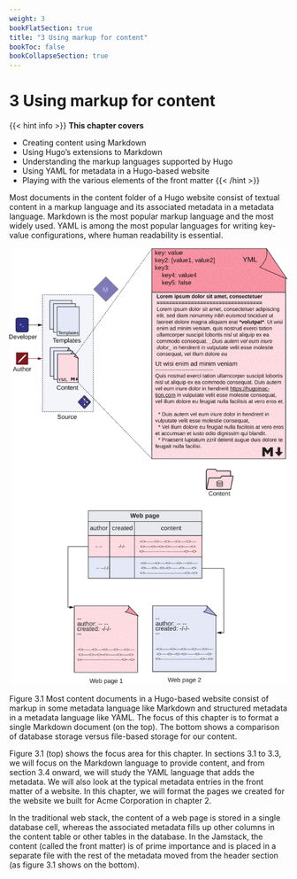```yaml
---
weight: 3
bookFlatSection: true
title: "3 Using markup for content"
bookToc: false
bookCollapseSection: true
---
```


# 3 Using markup for content

{{< hint info >}}
**This chapter covers**
- Creating content using Markdown
- Using Hugo’s extensions to Markdown
- Understanding the markup languages supported by Hugo
- Using YAML for metadata in a Hugo-based website
- Playing with the various elements of the front matter
{{< /hint >}}

Most documents in the content folder of a Hugo website consist of textual content in a markup language and its associated metadata in a metadata language. Markdown is the most popular markup language and the most widely used. YAML is among the most popular languages for writing key-value configurations, where human readability is essential.

![Figure3.1](Figure3.1.svg)

Figure 3.1 Most content documents in a Hugo-based website consist of markup in some metadata language like Markdown and structured metadata in a metadata language like YAML. The focus of this chapter is to format a single Markdown document (on the top). The bottom shows a comparison of database storage versus file-based storage for our content.

Figure 3.1 (top) shows the focus area for this chapter. In sections 3.1 to 3.3, we will focus on the Markdown language to provide content, and from section 3.4 onward, we will study the YAML language that adds the metadata. We will also look at the typical metadata entries in the front matter of a website. In this chapter, we will format the pages we created for the website we built for Acme Corporation in chapter 2.

In the traditional web stack, the content of a web page is stored in a single database cell, whereas the associated metadata fills up other columns in the content table or other tables in the database. In the Jamstack, the content (called the front matter) is of prime importance and is placed in a separate file with the rest of the metadata moved from the header section (as figure 3.1 shows on the bottom).